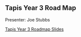 ## Tapis Year 3 Road Map

Presenter: Joe Stubbs

[Tapis Year 3 Roadmap Slides](https://docs.google.com/presentation/d/1iVt2GCA73um73NyNXrlGrNFevH6kwx_0aOW9KaM8hYM/edit?usp=sharing)
